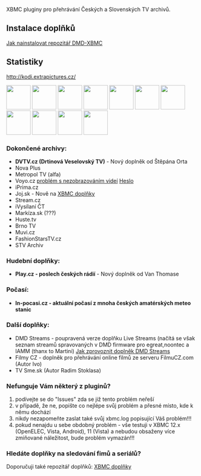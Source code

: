 XBMC pluginy pro přehrávání Českých a Slovenských TV archivů.

## Instalace doplňků ##
[Jak nainstalovat repozitář DMD-XBMC](Install_repository.md)

## Statistiky ##
http://kodi.extrapictures.cz/

<img src='https://dmd-xbmc.googlecode.com/svn/trunk/plugin.video.dmd-czech.voyo/icon.png' width='64"' /> <img src='https://dmd-xbmc.googlecode.com/svn/trunk/plugin.video.dmd-czech.btv/icon.png' width='64"' /> <img src='https://dmd-xbmc.googlecode.com/svn/trunk/plugin.video.dmd-czech.fashion/icon.png' width='64"' /> <img src='https://dmd-xbmc.googlecode.com/svn/trunk/plugin.video.dmd-czech.huste/icon.png' width='64"' /> <img src='https://dmd-xbmc.googlecode.com/svn/trunk/plugin.video.dmd-czech.ivysilani/icon.png' width='64"' /> <img src='https://dmd-xbmc.googlecode.com/svn/trunk/plugin.video.dmd-czech.metropol/icon.png' width='64"' /> <img src='https://dmd-xbmc.googlecode.com/svn/trunk/plugin.video.dmd-czech.muvi/icon.png' width='64"' /> <img src='https://dmd-xbmc.googlecode.com/svn/trunk/plugin.video.dmd-czech.novaplus/icon.png' width='64"' /> <img src='https://dmd-xbmc.googlecode.com/svn/trunk/plugin.video.dmd-czech.prima/icon.png' width='64"' /> <img src='https://dmd-xbmc.googlecode.com/svn/trunk/plugin.video.dmd-czech.stream/icon.png' width='64"' /> <img src='https://dmd-xbmc.googlecode.com/svn/trunk/plugin.video.dmd-czech.voyo/icon.png' width='64"' />

### Dokončené archivy: ###
  * <b>DVTV.cz (Drtinová Veselovský TV)</b> - Nový doplněk od Štěpána Orta
  * Nova Plus
  * Metropol TV (alfa)
  * Voyo.cz [problém s nezobrazováním videí](http://code.google.com/p/dmd-xbmc/issues/detail?id=32) [Heslo](Heslo_V0Y0.md)
  * iPrima.cz
  * Joj.sk - Nově na [XBMC doplňky](http://code.google.com/p/xbmc-doplnky/)
  * Stream.cz
  * iVysílaní ČT
  * Markíza.sk (???)
  * Huste.tv
  * Brno TV
  * Muvi.cz
  * FashionStarsTV.cz
  * STV Archiv

### Hudební doplňky: ###
  * <b>Play.cz - poslech českých rádií</b> - Nový doplněk od Van Thomase

### Počasí: ###
  * <b>In-pocasi.cz - aktuální počasí z mnoha českých amatérských meteo stanic</b>

### Další doplňky: ###
  * DMD Streams - poupravená verze doplňku Live Streams (načítá se však seznam streamů spravovaných v DMD firmware pro egreat,noontec a IAMM (thanx to Martini) [Jak zprovoznit doplněk DMD Streams](Zprovozneni_DMD_Streams.md)
  * Filmy CZ - doplněk pro přehrávání online filmů ze serveru FilmuCZ.com (Autor Ivo)
  * TV Sme.sk (Autor Radim Stoklasa)

### Nefunguje Vám některý z pluginů? ###

  1. podívejte se do "Issues" zda se již tento problém neřeší
  1. v případě, že ne, popište co nejlépe svůj problém a přesné místo, kde k němu dochází
  1. nikdy nezapomeňte zaslat také svůj xbmc.log popisující Váš problém!!!
  1. pokud nenajdu u sebe obdobný problém - vše testuji v XBMC 12.x (OpenELEC, Vista, Android), 11 (Vista) a nebudou obsaženy více zmiňované náležitost, bude problém vymazán!!!

### Hledáte doplňky na sledování fimů a seriálů? ###
Doporučuji také repozitář doplňků:
[XBMC doplňky](http://code.google.com/p/xbmc-doplnky/)